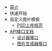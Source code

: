 * [简介](articles/1687849059649.md)
* 快速开始
* 自定义图片模板
    * [PSD上传规范](articles/1687855172725.md)
* [API接口文档](articles/1687855119483.md)
    * [设计器接口](https://xp.palxp.com/apidoc/index.html)
    * [图片生成器接口](https://xp.palxp.com/apidoc/screenshot.html)
